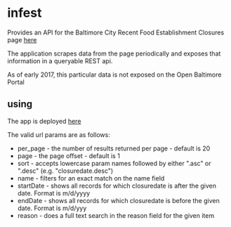 # infest

Provides an API for the Baltimore City Recent Food Establishment Closures page 
[here](http://health.baltimorecity.gov/environmental-health/recent-food-establishment-closures)

The application scrapes data from the page periodically and exposes that information in a queryable REST api.

As of early 2017, this particular data is not exposed on the Open Baltimore Portal

## using

The app is deployed [here](https://balto-restaurant-closures.herokuapp.com/)

The valid url params are as follows:

* per_page - the number of results returned per page - default is 20
* page - the page offset - default is 1
* sort - accepts lowercase param names followed by either ".asc" or ".desc" (e.g. "closuredate.desc")
* name - filters for an exact match on the name field
* startDate - shows all records for which closuredate is after the given date. Format is m/d/yyyy
* endDate - shows all records for which closuredate is before the given date. Format is m/d/yyy
* reason - does a full text search in the reason field for the given item
